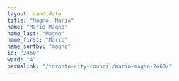 ```yaml
---
layout: candidate
title: "Magno, Mario"
name: "Mario Magno"
name_last: "Magno"
name_first: "Mario"
name_sortby: "magno"
id: "2460"
ward: "4"
permalink: "/toronto-city-council/mario-magno-2460/"
---
```

